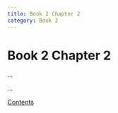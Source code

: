 ```yaml
---
title: Book 2 Chapter 2
category: Book 2
---
```


# Book 2 Chapter 2

...

...

[Contents](/categories/Book-2/)
